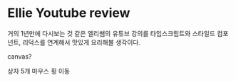 # Ellie Youtube review

거의 1년만에 다시보는 것 같은 엘리쌤의 유튜브 강의를 타입스크립트와 스타일드 컴포넌트, 리덕스를 연계해서 맛있게 요리해볼 생각이다.

canvas?

상자 5개 마우스 횡 이동
